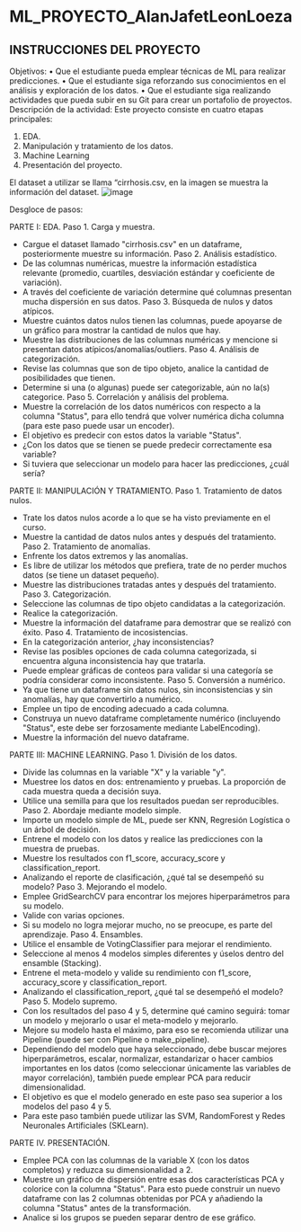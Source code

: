 # ML_PROYECTO_AlanJafetLeonLoeza

## INSTRUCCIONES DEL PROYECTO

Objetivos:
•	Que el estudiante pueda emplear técnicas de ML para realizar predicciones.
•	Que el estudiante siga reforzando sus conocimientos en el análisis y exploración de los datos.
•	Que el estudiante siga realizando actividades que pueda subir en su Git para crear un portafolio de proyectos.
Descripción de la actividad:
Este proyecto consiste en cuatro etapas principales:
1.	EDA.
2.	Manipulación y tratamiento de los datos.
3.	Machine Learning
4.	Presentación del proyecto.

El dataset a utilizar se llama “cirrhosis.csv, en la imagen se muestra la información del dataset. 
![image](https://github.com/jallrampage/ML_PROYECTO_AlanJafetLeonLoeza/assets/108102222/e0f72f88-79c3-463a-8b19-0f56afb088f9)

Desgloce de pasos: 

PARTE I: EDA.
Paso 1. Carga y muestra.
- Cargue el dataset llamado "cirrhosis.csv" en un dataframe, posteriormente muestre su información.
Paso 2. Análisis estadístico.
- De las columnas numéricas, muestre la información estadística relevante (promedio, cuartíles, desviación estándar y coeficiente de variación).
- A través del coeficiente de variación determine qué columnas presentan mucha dispersión en sus datos.
Paso 3. Búsqueda de nulos y datos atípicos.
- Muestre cuántos datos nulos tienen las columnas, puede apoyarse de un gráfico para mostrar la cantidad de nulos que hay.
- Muestre las distribuciones de las columnas numéricas y mencione si presentan datos atípicos/anomalías/outliers.
Paso 4. Análisis de categorización.
- Revise las columnas que son de tipo objeto, analice la cantidad de posibilidades que tienen.
- Determine si una (o algunas) puede ser categorizable, aún no la(s) categorice.
Paso 5. Correlación y análisis del problema.
- Muestre la correlación de los datos numéricos con respecto a la columna "Status", para ello tendrá que volver numérica dicha columna (para este paso puede usar un encoder).
- El objetivo es predecir con estos datos la variable "Status".
- ¿Con los datos que se tienen se puede predecir correctamente esa variable?
- Si tuviera que seleccionar un modelo para hacer las predicciones, ¿cuál sería?

  
PARTE II: MANIPULACIÓN Y TRATAMIENTO.
Paso 1. Tratamiento de datos nulos.
- Trate los datos nulos acorde a lo que se ha visto previamente en el curso.
- Muestre la cantidad de datos nulos antes y después del tratamiento.
Paso 2. Tratamiento de anomalías.
- Enfrente los datos extremos y las anomalías.
- Es libre de utilizar los métodos que prefiera, trate de no perder muchos datos (se tiene un dataset pequeño).
- Muestre las distribuciones tratadas antes y después del tratamiento.
Paso 3. Categorización.
- Seleccione las columnas de tipo objeto candidatas a la categorización.
- Realice la categorización.
- Muestre la información del dataframe para demostrar que se realizó con éxito.
Paso 4. Tratamiento de incosistencias.
- En la categorización anterior, ¿hay inconsistencias?
- Revise las posibles opciones de cada columna categorizada, si encuentra alguna inconsistencia hay que tratarla.
- Puede emplear gráficas de conteos para validar si una categoría se podría considerar como inconsistente.
Paso 5. Conversión a numérico.
- Ya que tiene un dataframe sin datos nulos, sin inconsistencias y sin anomalías, hay que convertirlo a numérico.
- Emplee un tipo de encoding adecuado a cada columna.
- Construya un nuevo dataframe completamente numérico (incluyendo "Status", este debe ser forzosamente mediante LabelEncoding).
- Muestre la información del nuevo dataframe.


PARTE III: MACHINE LEARNING.
Paso 1. División de los datos.
- Divide las columnas en la variable "X" y la variable "y".
- Muestree los datos en dos: entrenamiento y pruebas. La proporción de cada muestra queda a decisión suya.
- Utilice una semilla para que los resultados puedan ser reproducibles.
Paso 2. Abordaje mediante modelo simple.
- Importe un modelo simple de ML, puede ser KNN, Regresión Logística o un árbol de decisión.
- Entrene el modelo con los datos y realice las predicciones con la muestra de pruebas.
- Muestre los resultados con f1_score, accuracy_score y classification_report.
- Analizando el reporte de clasificación, ¿qué tal se desempeñó su modelo?
Paso 3. Mejorando el modelo.
- Emplee GridSearchCV para encontrar los mejores hiperparámetros para su modelo.
- Valide con varias opciones.
- Si su modelo no logra mejorar mucho, no se preocupe, es parte del aprendizaje.
Paso 4. Ensambles.
- Utilice el ensamble de VotingClassifier para mejorar el rendimiento.
- Seleccione al menos 4 modelos simples diferentes y úselos dentro del ensamble (Stacking).
- Entrene el meta-modelo y valide su rendimiento con f1_score, accuracy_score y classification_report.
- Analizando el classification_report, ¿qué tal se desempeñó el modelo?
Paso 5. Modelo supremo.
- Con los resultados del paso 4 y 5, determine qué camino seguirá: tomar un modelo y mejorarlo o usar el meta-modelo y mejorarlo.
- Mejore su modelo hasta el máximo, para eso se recomienda utilizar una Pipeline (puede ser con Pipeline o make_pipeline).
- Dependiendo del modelo que haya seleccionado, debe buscar mejores hiperparámetros, escalar, normalizar, estandarizar o hacer cambios importantes en los datos (como seleccionar únicamente las variables de mayor correlación), también puede emplear PCA para reducir dimensionalidad.
- El objetivo es que el modelo generado en este paso sea superior a los modelos del paso 4 y 5.
- Para este paso también puede utilizar las SVM, RandomForest y Redes Neuronales Artificiales (SKLearn).


PARTE IV. PRESENTACIÓN.
- Emplee PCA con las columnas de la variable X (con los datos completos) y reduzca su dimensionalidad a 2.
- Muestre un gráfico de dispersión entre esas dos características PCA y colorice con la columna "Status". Para esto puede construir un nuevo dataframe con las 2 columnas obtenidas por PCA y añadiendo la columna "Status" antes de la transformación.
- Analice si los grupos se pueden separar dentro de ese gráfico.
